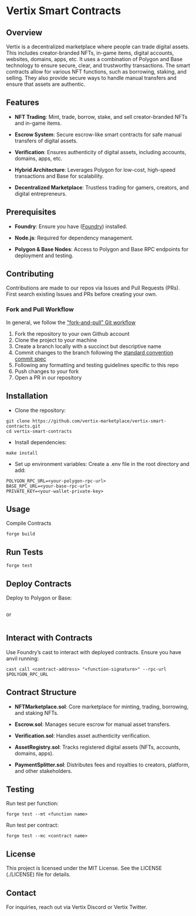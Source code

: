 # Vertix Smart Contracts

## Overview
Vertix is a decentralized marketplace where people can trade digital assets. This includes creator-branded NFTs, in-game items, digital accounts, websites, domains, apps, etc. It uses a combination of Polygon and Base technology to ensure secure, clear, and trustworthy transactions. The smart contracts allow for various NFT functions, such as borrowing, staking, and selling. They also provide secure ways to handle manual transfers and ensure that assets are authentic.

## Features
- **NFT Trading**: Mint, trade, borrow, stake, and sell creator-branded NFTs and in-game items.

- **Escrow System**: Secure escrow-like smart contracts for safe manual transfers of digital assets.

- **Verification**: Ensures authenticity of digital assets, including accounts, domains, apps, etc.

- **Hybrid Architecture**: Leverages Polygon for low-cost, high-speed transactions and Base for scalability.

- **Decentralized Marketplace**: Trustless trading for gamers, creators, and digital entrepreneurs.

## Prerequisites
- **Foundry**: Ensure you have ([Foundry](https://github.com/foundry-rs/foundry)) installed.

- **Node.js**: Required for dependency management.

- **Polygon & Base Nodes**: Access to Polygon and Base RPC endpoints for deployment and testing.

## Contributing
Contributions are made to our repos via Issues and Pull Requests (PRs). First search existing Issues and PRs before creating your own.

### Fork and Pull Workflow

In general, we follow the ["fork-and-pull" Git workflow](https://github.com/susam/gitpr)

1. Fork the repository to your own Github account
2. Clone the project to your machine
3. Create a branch locally with a succinct but descriptive name
4. Commit changes to the branch following the [standard convention commit spec](https://www.conventionalcommits.org/en/v1.0.0/#:~:text=fix%3A%20a%20commit%20of%20the,CHANGE%3A%20%2C%20or%20appends%20a%20!)
5. Following any formatting and testing guidelines specific to this repo
6. Push changes to your fork
7. Open a PR in our repository

## Installation

- Clone the repository:
```
git clone https://github.com/vertix-marketplace/vertix-smart-contracts.git
cd vertix-smart-contracts
```

- Install dependencies:
```
make install
```

- Set up environment variables:
Create a .env file in the root directory and add:

```
POLYGON_RPC_URL=<your-polygon-rpc-url>
BASE_RPC_URL=<your-base-rpc-url>
PRIVATE_KEY=<your-wallet-private-key>
```

## Usage
Compile Contracts

```
forge build
```

## Run Tests
```
forge test
```

## Deploy Contracts
Deploy to Polygon or Base:

```

```
or

```

```

## Interact with Contracts
Use Foundry’s cast to interact with deployed contracts. Ensure you have anvil running:

```
cast call <contract-address> "<function-signature>" --rpc-url $POLYGON_RPC_URL
```

## Contract Structure
- **NFTMarketplace.sol**: Core marketplace for minting, trading, borrowing, and staking NFTs.

- **Escrow.sol**: Manages secure escrow for manual asset transfers.

- **Verification.sol**: Handles asset authenticity verification.

- **AssetRegistry.sol**: Tracks registered digital assets (NFTs, accounts, domains, apps).

- **PaymentSplitter.sol**: Distributes fees and royalties to creators, platform, and other stakeholders.


## Testing
Run test per function:

```
forge test --mt <function name>
```

Run test per contract:
```
forge test --mc <contract name>
```

## License
This project is licensed under the MIT License. See the LICENSE (./LICENSE) file for details.

## Contact
For inquiries, reach out via Vertix Discord or Vertix Twitter.